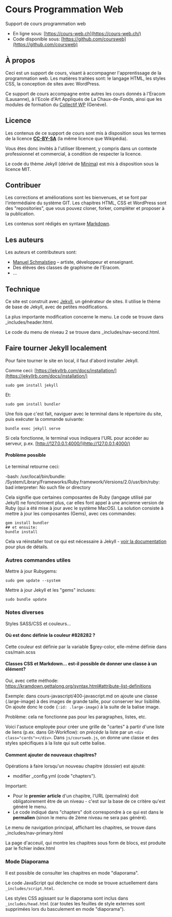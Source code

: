 # Cours Programmation Web

Support de cours programmation web

- En ligne sous: [https://cours-web.ch](https://cours-web.ch/)
- Code disponible sous: [https://github.com/coursweb](https://github.com/coursweb)

## À propos

Ceci est un support de cours, visant à accompagner l'apprentissage de la programmation web. Les matières traitées sont: le langage HTML, les styles CSS, la conception de sites avec WordPress.

Ce support de cours accompagne entre autres les cours donnés à l'Eracom (Lausanne), à l'Ecole d'Art Appliqués de La Chaux-de-Fonds, ainsi que les modules de formation du [Collectif WP](http://collectifwp.ch) (Genève).

## Licence

Les contenus de ce support de cours sont mis à disposition sous les termes de la licence **[CC-BY-SA](https://creativecommons.org/licenses/by/4.0/)** (la même licence que Wikipédia).

Vous êtes donc invités à l'utiliser librement, y compris dans un contexte professionnel et commercial, à condition de respecter la licence.

Le code du thème Jekyll (dérivé de [Minima](https://github.com/jekyll/minima)) est mis à disposition sous la licence MIT.

## Contribuer

Les corrections et améliorations sont les bienvenues, et se font par l'intermédiaire du système GIT. Les chapitres HTML, CSS et WordPress sont des "repositories", que vous pouvez cloner, forker, compléter et proposer à la publication.

Les contenus sont rédigés en syntaxe [Markdown](https://cours-web.ch/wp/texte-formatage#rdiger-en-markdown).

## Les auteurs

Les auteurs et contributeurs sont:

* [Manuel Schmalstieg](https://github.com/ms-studio) – artiste, développeur et enseignant.
* Des élèves des classes de graphisme de l'Eracom.
* ...

## Technique

Ce site est construit avec [Jekyll](http://jekyllrb.com/), un générateur de sites. Il utilise le thème de base de Jekyll, avec de petites modifications.

La plus importante modification concerne le menu. Le code se trouve dans _includes/header.html.

Le code du menu de niveau 2 se trouve dans _includes/nav-second.html.

## Faire tourner Jekyll localement

Pour faire tourner le site en local, il faut d'abord installer Jekyll.

Comme ceci: [https://jekyllrb.com/docs/installation/](https://jekyllrb.com/docs/installation/)

```
sudo gem install jekyll
```

Et: 

```
sudo gem install bundler
```

Une fois que c'est fait, naviguer avec le terminal dans le répertoire du site, puis exécuter la commande suivante:

```
bundle exec jekyll serve
```

Si cela fonctionne, le terminal vous indiquera l'URL pour accéder au serveur, p.ex. [http://127.0.0.1:4000/](http://127.0.0.1:4000/)

#### Problème possible

Le terminal retourne ceci:

-bash: /usr/local/bin/bundle: /System/Library/Frameworks/Ruby.framework/Versions/2.0/usr/bin/ruby: bad interpreter: No such file or directory

Cela signifie que certaines composantes de Ruby (langage utilisé par Jekyll) ne fonctionnent plus, car elles font appel à une ancienne version de Ruby (qui a été mise à jour avec le système MacOS). La solution consiste à mettre à jour les composantes (Gems), avec ces commandes:

```
gem install bundler
## et ensuite:
bundle install
```

Cela va réinstaller tout ce qui est nécessaire à Jekyll - [voir la documentation](https://help.github.com/articles/setting-up-your-github-pages-site-locally-with-jekyll/) pour plus de détails. 

### Autres commandes utiles

Mettre à jour Rubygems: 

```
sudo gem update --system
```

Mettre à jour Jekyll et les "gems" incluses:

```
sudo bundle update
```

### Notes diverses

Styles SASS/CSS et couleurs... 

#### Où est donc définie la couleur #828282 ?

Cette couleur est définie par la variable $grey-color, elle-même définie dans css/main.scss

#### Classes CSS et Markdown... est-il possible de donner une classe à un élément?

Oui, avec cette méthode: https://kramdown.gettalong.org/syntax.html#attribute-list-definitions

Exemple: dans cours-javascript/400-javascript.md on ajoute une classe (.large-image) à des images de grande taille, pour conserver leur lisibilité. On ajoute donc le code `{:id: .large-image}` à la suite de la balise image.

Problème: cela ne fonctionne pas pour les paragraphes, listes, etc.

Voici l'astuce employée pour créer une grille de "cartes" à partir d'une liste de liens (p.ex. dans Git-Workflow): on *précède* la liste par un `<div class="cards"></div>`. Dans `js/coursweb.js`, on donne une classe et des styles spécifiques à la liste qui suit cette balise.

#### Comment ajouter de nouveaux chapitres?

Opérations à faire lorsqu'un nouveau chapitre (dossier) est ajouté:

* modifier _config.yml (code "chapters").

Important: 

* Pour le **premier article** d'un chapitre, l'URL (permalink) doit obligatoirement être de un niveau - c'est sur la base de ce critère qu'est généré le menu.
* Le code indiqué dans "chapters" doit correspondre à ce qui est dans le **permalien** (sinon le menu de 2ème niveau ne sera pas généré).

Le menu de navigation principal, affichant les chapitres, se trouve dans _includes/nav-primary.html

La page d'acceuil, qui montre les chapitres sous form de blocs, est produite par le fichier index.html

### Mode Diaporama

Il est possible de consulter les chapitres en mode "diaporama". 

Le code JavaScript qui déclenche ce mode se trouve actuellement dans `_includes/script.html`.

Les styles CSS agissant sur le diaporama sont inclus dans `_includes/head.html` (car toutes les feuilles de style externes sont supprimées lors du basculement en mode "diaporama").
